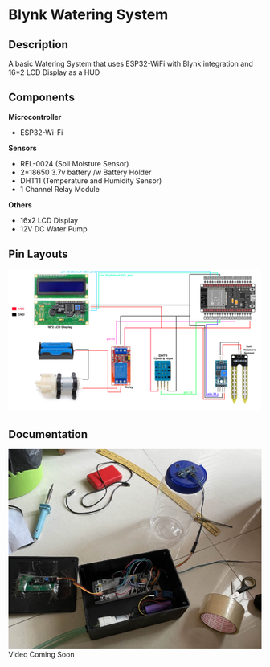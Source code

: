 # Blynk Watering System
## Description
A basic Watering System that uses ESP32-WiFi with Blynk integration and 16*2 LCD Display as a HUD
## Components
**Microcontroller**  
- ESP32-Wi-Fi<br/>

**Sensors**

- REL-0024 (Soil Moisture Sensor)
- 2*18650 3.7v battery /w Battery Holder
- DHT11 (Temperature and Humidity Sensor)
- 1 Channel Relay Module<br/>

**Others**  

- 16x2 LCD Display
- 12V DC Water Pump
## Pin Layouts
<img src="image/watering system pin layouts.png">

## Documentation
<img src="image/photo1a.jpg"><br/>
Video Coming Soon
